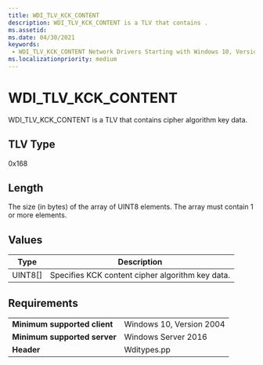 ```yaml
---
title: WDI_TLV_KCK_CONTENT
description: WDI_TLV_KCK_CONTENT is a TLV that contains .
ms.assetid: 
ms.date: 04/30/2021
keywords:
 - WDI_TLV_KCK_CONTENT Network Drivers Starting with Windows 10, Version 2004
ms.localizationpriority: medium
---
```


# WDI\_TLV\_KCK\_CONTENT

WDI\_TLV\_KCK\_CONTENT is a TLV that contains cipher algorithm key data.

## TLV Type

0x168

## Length

The size (in bytes) of the array of UINT8 elements. The array must contain 1 or more elements.

## Values

| Type | Description |
| --- | --- |
| UINT8\[\] | Specifies KCK content cipher algorithm key data. |

## Requirements

|     |     |
| --- | --- |
| **Minimum supported client** | Windows 10, Version 2004 |
| **Minimum supported server** | Windows Server 2016 |
| **Header** | Wditypes.pp |
